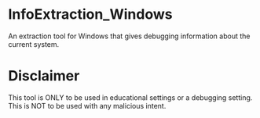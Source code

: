 # InfoExtraction_Windows
An extraction tool for Windows that gives debugging information about the current system.

# Disclaimer
This tool is ONLY to be used in educational settings or a debugging setting. This is NOT to be used with any malicious intent.
